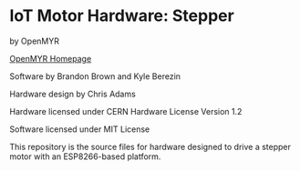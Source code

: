 IoT Motor Hardware: Stepper
==============================
by OpenMYR



[OpenMYR Homepage](http://www.OpenMYR.com/)

Software by Brandon Brown and Kyle Berezin

Hardware design by Chris Adams

Hardware licensed under CERN Hardware License Version 1.2

Software licensed under MIT License

This repository is the source files for hardware designed to drive a stepper motor with an ESP8266-based platform.
